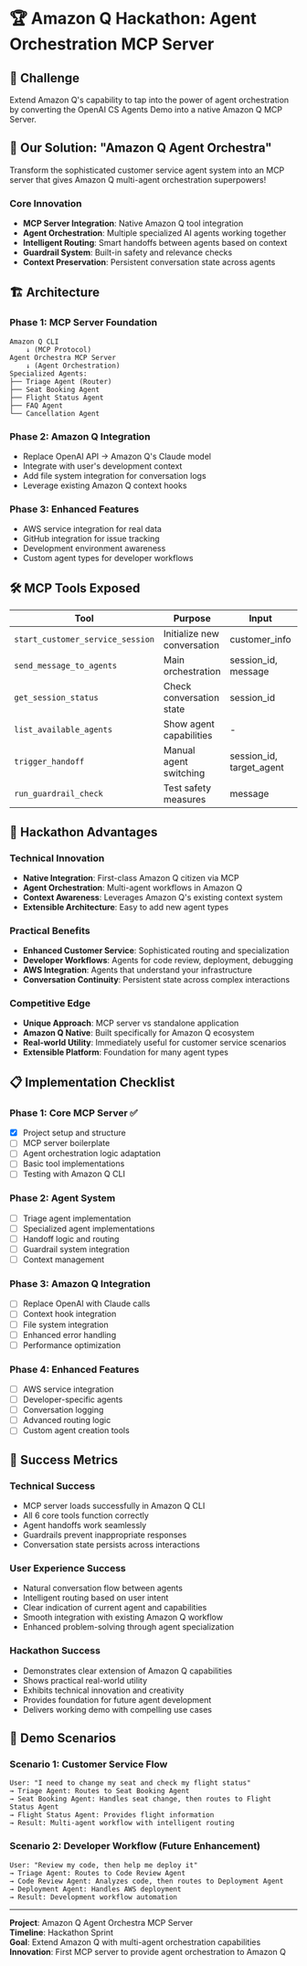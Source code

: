 # 🏆 Amazon Q Hackathon: Agent Orchestration MCP Server

## 🎯 **Challenge**
Extend Amazon Q's capability to tap into the power of agent orchestration by converting the OpenAI CS Agents Demo into a native Amazon Q MCP Server.

## 🚀 **Our Solution: "Amazon Q Agent Orchestra"**

Transform the sophisticated customer service agent system into an MCP server that gives Amazon Q multi-agent orchestration superpowers!

### **Core Innovation**
- **MCP Server Integration**: Native Amazon Q tool integration
- **Agent Orchestration**: Multiple specialized AI agents working together
- **Intelligent Routing**: Smart handoffs between agents based on context
- **Guardrail System**: Built-in safety and relevance checks
- **Context Preservation**: Persistent conversation state across agents

## 🏗️ **Architecture**

### **Phase 1: MCP Server Foundation**
```
Amazon Q CLI
    ↓ (MCP Protocol)
Agent Orchestra MCP Server
    ↓ (Agent Orchestration)
Specialized Agents:
├── Triage Agent (Router)
├── Seat Booking Agent
├── Flight Status Agent  
├── FAQ Agent
└── Cancellation Agent
```

### **Phase 2: Amazon Q Integration**
- Replace OpenAI API → Amazon Q's Claude model
- Integrate with user's development context
- Add file system integration for conversation logs
- Leverage existing Amazon Q context hooks

### **Phase 3: Enhanced Features**
- AWS service integration for real data
- GitHub integration for issue tracking
- Development environment awareness
- Custom agent types for developer workflows

## 🛠️ **MCP Tools Exposed**

| Tool | Purpose | Input | Output |
|------|---------|-------|--------|
| `start_customer_service_session` | Initialize new conversation | customer_info | session_id |
| `send_message_to_agents` | Main orchestration | session_id, message | agent_response, routing_info |
| `get_session_status` | Check conversation state | session_id | current_agent, context |
| `list_available_agents` | Show agent capabilities | - | agents_list |
| `trigger_handoff` | Manual agent switching | session_id, target_agent | handoff_result |
| `run_guardrail_check` | Test safety measures | message | guardrail_results |

## 🎯 **Hackathon Advantages**

### **Technical Innovation**
- **Native Integration**: First-class Amazon Q citizen via MCP
- **Agent Orchestration**: Multi-agent workflows in Amazon Q
- **Context Awareness**: Leverages Amazon Q's existing context system
- **Extensible Architecture**: Easy to add new agent types

### **Practical Benefits**
- **Enhanced Customer Service**: Sophisticated routing and specialization
- **Developer Workflows**: Agents for code review, deployment, debugging
- **AWS Integration**: Agents that understand your infrastructure
- **Conversation Continuity**: Persistent state across complex interactions

### **Competitive Edge**
- **Unique Approach**: MCP server vs standalone application
- **Amazon Q Native**: Built specifically for Amazon Q ecosystem
- **Real-world Utility**: Immediately useful for customer service scenarios
- **Extensible Platform**: Foundation for many agent types

## 📋 **Implementation Checklist**

### **Phase 1: Core MCP Server** ✅
- [x] Project setup and structure
- [ ] MCP server boilerplate
- [ ] Agent orchestration logic adaptation
- [ ] Basic tool implementations
- [ ] Testing with Amazon Q CLI

### **Phase 2: Agent System** 
- [ ] Triage agent implementation
- [ ] Specialized agent implementations
- [ ] Handoff logic and routing
- [ ] Guardrail system integration
- [ ] Context management

### **Phase 3: Amazon Q Integration**
- [ ] Replace OpenAI with Claude calls
- [ ] Context hook integration
- [ ] File system integration
- [ ] Enhanced error handling
- [ ] Performance optimization

### **Phase 4: Enhanced Features**
- [ ] AWS service integration
- [ ] Developer-specific agents
- [ ] Conversation logging
- [ ] Advanced routing logic
- [ ] Custom agent creation tools

## 🏁 **Success Metrics**

### **Technical Success**
- MCP server loads successfully in Amazon Q CLI
- All 6 core tools function correctly
- Agent handoffs work seamlessly
- Guardrails prevent inappropriate responses
- Conversation state persists across interactions

### **User Experience Success**
- Natural conversation flow between agents
- Intelligent routing based on user intent
- Clear indication of current agent and capabilities
- Smooth integration with existing Amazon Q workflow
- Enhanced problem-solving through agent specialization

### **Hackathon Success**
- Demonstrates clear extension of Amazon Q capabilities
- Shows practical real-world utility
- Exhibits technical innovation and creativity
- Provides foundation for future agent development
- Delivers working demo with compelling use cases

## 🎉 **Demo Scenarios**

### **Scenario 1: Customer Service Flow**
```
User: "I need to change my seat and check my flight status"
→ Triage Agent: Routes to Seat Booking Agent
→ Seat Booking Agent: Handles seat change, then routes to Flight Status Agent
→ Flight Status Agent: Provides flight information
→ Result: Multi-agent workflow with intelligent routing
```

### **Scenario 2: Developer Workflow** (Future Enhancement)
```
User: "Review my code, then help me deploy it"
→ Triage Agent: Routes to Code Review Agent
→ Code Review Agent: Analyzes code, then routes to Deployment Agent
→ Deployment Agent: Handles AWS deployment
→ Result: Development workflow automation
```

---

**Project**: Amazon Q Agent Orchestra MCP Server  
**Timeline**: Hackathon Sprint  
**Goal**: Extend Amazon Q with multi-agent orchestration capabilities  
**Innovation**: First MCP server to provide agent orchestration to Amazon Q
